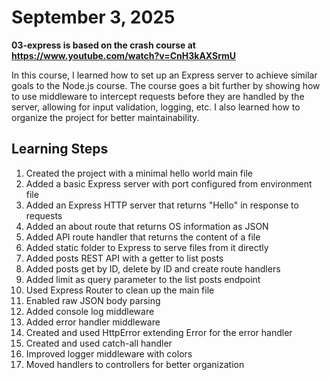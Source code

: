 # September 3, 2025

**03-express is based on the crash course at https://www.youtube.com/watch?v=CnH3kAXSrmU**

In this course, I learned how to set up an Express server to achieve similar goals to the Node.js course. The course goes a bit further by showing how to use middleware to intercept requests before they are handled by the server, allowing for input validation, logging, etc. I also learned how to organize the project for better maintainability.

## Learning Steps

1. Created the project with a minimal hello world main file
2. Added a basic Express server with port configured from environment file
3. Added an Express HTTP server that returns "Hello" in response to requests
4. Added an about route that returns OS information as JSON
5. Added API route handler that returns the content of a file
6. Added static folder to Express to serve files from it directly
7. Added posts REST API with a getter to list posts
8. Added posts get by ID, delete by ID and create route handlers
9. Added limit as query parameter to the list posts endpoint
10. Used Express Router to clean up the main file
11. Enabled raw JSON body parsing
12. Added console log middleware
13. Added error handler middleware
14. Created and used HttpError extending Error for the error handler
15. Created and used catch-all handler
16. Improved logger middleware with colors
17. Moved handlers to controllers for better organization